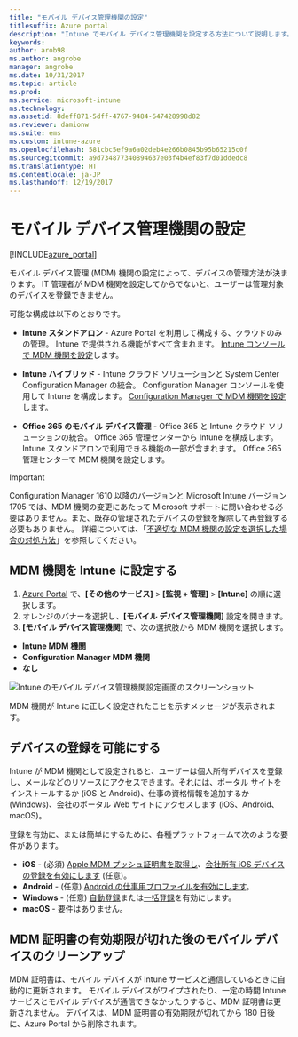 ```yaml
---
title: "モバイル デバイス管理機関の設定"
titlesuffix: Azure portal
description: "Intune でモバイル デバイス管理機関を設定する方法について説明します。 \""
keywords: 
author: arob98
ms.author: angrobe
manager: angrobe
ms.date: 10/31/2017
ms.topic: article
ms.prod: 
ms.service: microsoft-intune
ms.technology: 
ms.assetid: 8deff871-5dff-4767-9484-647428998d82
ms.reviewer: damionw
ms.suite: ems
ms.custom: intune-azure
ms.openlocfilehash: 581cbc5ef9a6a02deb4e266b0845b95b65215c0f
ms.sourcegitcommit: a9d734877340894637e03f4b4ef83f7d01ddedc8
ms.translationtype: HT
ms.contentlocale: ja-JP
ms.lasthandoff: 12/19/2017
---
```

# <a name="set-the-mobile-device-management-authority"></a>モバイル デバイス管理機関の設定

[!INCLUDE[azure_portal](./includes/azure_portal.md)]

モバイル デバイス管理 (MDM) 機関の設定によって、デバイスの管理方法が決まります。 IT 管理者が MDM 機関を設定してからでないと、ユーザーは管理対象のデバイスを登録できません。

可能な構成は以下のとおりです。

- **Intune スタンドアロン** - Azure Portal を利用して構成する、クラウドのみの管理。 Intune で提供される機能がすべて含まれます。 [Intune コンソールで MDM 機関を設定](#set-mdm-authority-to-intune)します。

- **Intune ハイブリッド** - Intune クラウド ソリューションと System Center Configuration Manager の統合。 Configuration Manager コンソールを使用して Intune を構成します。 [Configuration Manager で MDM 機関を設定](https://docs.microsoft.com/sccm/mdm/deploy-use/configure-intune-subscription)します。

- **Office 365 のモバイル デバイス管理** - Office 365 と Intune クラウド ソリューションの統合。 Office 365 管理センターから Intune を構成します。 Intune スタンドアロンで利用できる機能の一部が含まれます。 Office 365 管理センターで MDM 機関を設定します。

>[!IMPORTANT]    
Configuration Manager 1610 以降のバージョンと Microsoft Intune バージョン 1705 では、MDM 機関の変更にあたって Microsoft サポートに問い合わせる必要はありません。また、既存の管理されたデバイスの登録を解除して再登録する必要もありません。 詳細については、「[不適切な MDM 機関の設定を選択した場合の対処方法](/intune-classic/deploy-use/prerequisites-for-enrollment#what-to-do-if-you-choose-the-wrong-mdm-authority-setting)」を参照してください。

## <a name="set-mdm-authority-to-intune"></a>MDM 機関を Intune に設定する

1. [Azure Portal](https://portal.azure.com) で、**[その他のサービス]** > **[監視 + 管理]** > **[Intune]** の順に選択します。
2. オレンジのバナーを選択し、**[モバイル デバイス管理機関]** 設定を開きます。
3. **[モバイル デバイス管理機関]** で、次の選択肢から MDM 機関を選択します。
  - **Intune MDM 機関**
  - **Configuration Manager MDM 機関**
  - **なし**

  ![Intune のモバイル デバイス管理機関設定画面のスクリーンショット](media/set-mdm-auth.png)

  MDM 機関が Intune に正しく設定されたことを示すメッセージが表示されます。

## <a name="enable-device-enrollment"></a>デバイスの登録を可能にする

Intune が MDM 機関として設定されると、ユーザーは個人所有デバイスを登録し、メールなどのリソースにアクセスできます。それには、ポータル サイトをインストールするか (iOS と Android)、仕事の資格情報を追加するか (Windows)、会社のポータル Web サイトにアクセスします (iOS、Android、macOS)。

登録を有効に、または簡単にするために、各種プラットフォームで次のような要件があります。
- **iOS** - (必須) [Apple MDM プッシュ証明書を取得し](apple-mdm-push-certificate-get.md)、[会社所有 iOS デバイスの登録を有効にします](ios-enroll.md) (任意)。
- **Android** - (任意) [Android の仕事用プロファイルを有効にします](android-enroll.md)。
- **Windows** - (任意) [自動登録](windows-enroll.md)または[一括登録](windows-bulk-enroll.md)を有効にします。
- **macOS** - 要件はありません。


## <a name="mobile-device-cleanup-after-mdm-certificate-expiration"></a>MDM 証明書の有効期限が切れた後のモバイル デバイスのクリーンアップ

MDM 証明書は、モバイル デバイスが Intune サービスと通信しているときに自動的に更新されます。 モバイル デバイスがワイプされたり、一定の時間 Intune サービスとモバイル デバイスが通信できなかったりすると、MDM 証明書は更新されません。 デバイスは、MDM 証明書の有効期限が切れてから 180 日後に、Azure Portal から削除されます。
